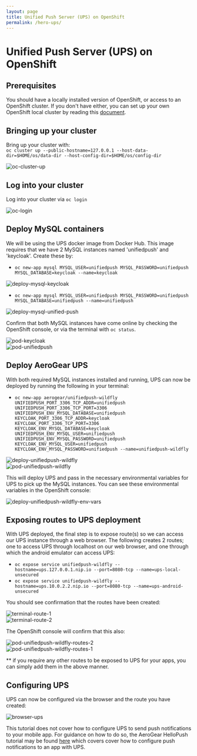```yaml
---
layout: page
title: Unified Push Server (UPS) on OpenShift
permalink: /hero-ups/
---
```


# Unified Push Server (UPS) on OpenShift

## Prerequisites ## 

You should have a locally installed version of OpenShift, or access to an OpenShift cluster. If you don't have either, you can set up your own OpenShift local cluster by reading this [document](<insert-openshift-hero-link>).

## Bringing up your cluster ## 

Bring up your cluster with:  
`oc cluster up --public-hostname=127.0.0.1 --host-data-dir=$HOME/os/data-dir --host-config-dir=$HOME/os/config-dir`  

![oc-cluster-up][oc-cluster-up]

## Log into your cluster ##

Log into your cluster via `oc login`

![oc-login][oc-login]

## Deploy MySQL containers ##

We will be using the UPS docker image from Docker Hub. This image requires that we have 2 MySQL instances named 'unifiedpush'  and 'keycloak'. Create these by:  

* `oc new-app mysql MYSQL_USER=unifiedpush MYSQL_PASSWORD=unifiedpush MYSQL_DATABASE=keycloak --name=keycloak`  

![deploy-mysql-keycloak][deploy-mysql-keycloak]  

* `oc new-app mysql MYSQL_USER=unifiedpush MYSQL_PASSWORD=unifiedpush MYSQL_DATABASE=unifiedpush --name=unifiedpush`  

![deploy-mysql-unified-push][deploy-mysql-unified-push]  

Confirm that both MySQL instances have come online by checking the OpenShift console, or via the terminal with `oc status`.  

![pod-keycloak][pod-keycloak]  
![pod-unifiedpush][pod-unifiedpush]  

## Deploy AeroGear UPS ##

With both required MySQL instances installed and running, UPS can now be deployed by running the following in your terminal:

* `oc new-app aerogear/unifiedpush-wildfly UNIFIEDPUSH_PORT_3306_TCP_ADDR=unifiedpush UNIFIEDPUSH_PORT_3306_TCP_PORT=3306 UNIFIEDPUSH_ENV_MYSQL_DATABASE=unifiedpush  KEYCLOAK_PORT_3306_TCP_ADDR=keycloak KEYCLOAK_PORT_3306_TCP_PORT=3306 KEYCLOAK_ENV_MYSQL_DATABASE=keycloak UNIFIEDPUSH_ENV_MYSQL_USER=unifiedpush  UNIFIEDPUSH_ENV_MYSQL_PASSWORD=unifiedpush KEYCLOAK_ENV_MYSQL_USER=unifiedpush KEYCLOAK_ENV_MYSQL_PASSWORD=unifiedpush --name=unifiedpush-wildfly`   

![deploy-unifiedpush-wildfly][deploy-unifiedpush-wildfly]  
![pod-unifiedpush-wildfly][pod-unifiedpush-wildfly]  

This will deploy UPS and pass in the necessary environmental variables for UPS to pick up the MySQL instances. You can see these environmental variables in the OpenShift console:  

![deploy-unifiedpush-wildfly-env-vars][deploy-unifiedpush-wildfly-env-vars]  

## Exposing routes to UPS deployment ##

With UPS deployed, the final step is to expose route(s) so we can access our UPS instance through a web browser. The following creates 2 routes; one to access UPS through localhost on our web browser, and one through which the android emulator can access UPS:

* `oc expose service unifiedpush-wildfly --hostname=ups.127.0.0.1.nip.io --port=8080-tcp --name=ups-local-unsecured`
* `oc expose service unifiedpush-wildfly --hostname=ups.10.0.2.2.nip.io --port=8080-tcp --name=ups-android-unsecured`

You should see confirmation that the routes have been created: 

![terminal-route-1][terminal-route-1]  
![terminal-route-2][terminal-route-2]  

The OpenShift console will confirm that this also:  

![pod-unifiedpush-wildfly-routes-2][pod-unifiedpush-wildfly-routes-2]  
![pod-unifiedpush-wildfly-routes-1][pod-unifiedpush-wildfly-routes-1]  

** if you require any other routes to be exposed to UPS for your apps, you can simply add them in the above manner. 

## Configuring UPS ##

UPS can now be configured via the browser and the route you have created:  

![browser-ups][browser-ups]  

This tutorial does not cover how to configure UPS to send push notifications to your mobile app. For guidance on how to do so, the AeroGear HelloPush tutorial may be found [here](https://github.com/aerogear/aerogear-android-cookbook/tree/master/HelloPush) which covers cover how to configure push notifications to an app with UPS.


[oc-cluster-up]: /assets/images/hero-ups/oc-cluster-up.png  
[oc-login]: /assets/images/hero-ups/oc-login.png  
[deploy-mysql-keycloak]: /assets/images/hero-ups/deploy-mysql-keycloak.png  
[deploy-mysql-unified-push]: /assets/images/hero-ups/deploy-mysql-unified-push.png  
[deploy-unifiedpush-wildfly]: /assets/images/hero-ups/deploy-unifiedpush-wildfly.png  
[deploy-unifiedpush-wildfly-env-vars]: /assets/images/hero-ups/deploy-unifiedpush-wildfly-env-vars.png  
[pod-keycloak]: /assets/images/hero-ups/pod-keycloak.png  
[pod-unifiedpush]: /assets/images/hero-ups/pod-unifiedpush.png  
[pod-unifiedpush-wildfly]: /assets/images/hero-ups/pod-unifiedpush-wildfly.png  
[terminal-route-1]: /assets/images/hero-ups/terminal-route-1.png  
[terminal-route-2]: /assets/images/hero-ups/terminal-route-2.png 
[pod-unifiedpush-wildfly-routes-1]: /assets/images/hero-ups/pod-unifiedpush-wildfly-routes-1.png  
[pod-unifiedpush-wildfly-routes-2]: /assets/images/hero-ups/pod-unifiedpush-wildfly-routes-2.png  
[browser-ups]: /assets/images/hero-ups/browser-ups.png  